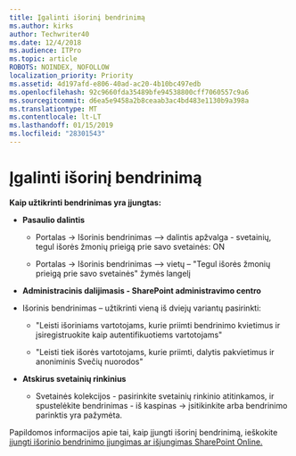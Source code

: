 ```yaml
---
title: Įgalinti išorinį bendrinimą
ms.author: kirks
author: Techwriter40
ms.date: 12/4/2018
ms.audience: ITPro
ms.topic: article
ROBOTS: NOINDEX, NOFOLLOW
localization_priority: Priority
ms.assetid: 4d197afd-e806-40ad-ac20-4b10bc497edb
ms.openlocfilehash: 92c9660fda35489bfe94538800cff7060557c9a6
ms.sourcegitcommit: d6ea5e9458a2b8ceaab3ac4bd483e1130b9a398a
ms.translationtype: MT
ms.contentlocale: lt-LT
ms.lasthandoff: 01/15/2019
ms.locfileid: "28301543"
---
```

# <a name="enable-external-sharing"></a>Įgalinti išorinį bendrinimą

 **Kaip užtikrinti bendrinimas yra įjungtas:**
  
- **Pasaulio dalintis**
    
  - Portalas -\> Išorinis bendrinimas –\> dalintis apžvalga - svetainių, tegul išorės žmonių prieigą prie savo svetainės: ON
    
  - Portalas -\> Išorinis bendrinimas –\> vietų – "Tegul išorės žmonių prieigą prie savo svetainės" žymės langelį
    
- **Administracinis dalijimasis - SharePoint administravimo centro**
    
- Išorinis bendrinimas – užtikrinti vieną iš dviejų variantų pasirinkti:
    
  - "Leisti išoriniams vartotojams, kurie priimti bendrinimo kvietimus ir įsiregistruokite kaip autentifikuotiems vartotojams"
    
  - "Leisti tiek išorės vartotojams, kurie priimti, dalytis pakvietimus ir anoniminis Svečių nuorodos"
    
- **Atskirus svetainių rinkinius**
    
  - Svetainės kolekcijos - pasirinkite svetainių rinkinio atitinkamos, ir spustelėkite bendrinimas - iš kaspinas -\> įsitikinkite arba bendrinimo parinktis yra pažymėta.
    
Papildomos informacijos apie tai, kaip įjungti išorinį bendrinimą, ieškokite [įjungti išorinio bendrinimo įjungimas ar išjungimas SharePoint Online.](https://go.microsoft.com/fwlink/?linkid=2047681&amp;clcid=0x409)
  

